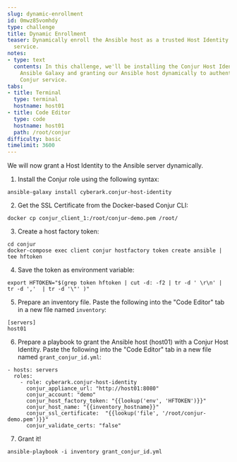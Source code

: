 ```yaml
---
slug: dynamic-enrollment
id: 0mwz85vomhdy
type: challenge
title: Dynamic Enrollment
teaser: Dynamically enroll the Ansible host as a trusted Host Identity of the Conjur
  service.
notes:
- type: text
  contents: In this challenge, we'll be installing the Conjur Host Identity role from
    Ansible Galaxy and granting our Ansible host dynamically to authenticate to the
    Conjur service.
tabs:
- title: Terminal
  type: terminal
  hostname: host01
- title: Code Editor
  type: code
  hostname: host01
  path: /root/conjur
difficulty: basic
timelimit: 3600
---
```

We will now grant a Host Identity to the Ansible server dynamically.

1. Install the Conjur role using the following syntax:

```
ansible-galaxy install cyberark.conjur-host-identity
```

2.  Get the SSL Certificate from the Docker-based Conjur CLI:

```
docker cp conjur_client_1:/root/conjur-demo.pem /root/
```

3. Create a host factory token:

```
cd conjur
docker-compose exec client conjur hostfactory token create ansible | tee hftoken
```

4. Save the token as environment variable:

```
export HFTOKEN="$(grep token hftoken | cut -d: -f2 | tr -d ' \r\n' | tr -d ','  | tr -d '\"' )"
```

5. Prepare an inventory file. Paste the following into the "Code Editor" tab in a new file named `inventory`:

```
[servers]
host01
```

6. Prepare a playbook to grant the Ansible host (host01) with a Conjur Host Identity. Paste the following into the "Code Editor" tab in a new file named `grant_conjur_id.yml`:

```
- hosts: servers
  roles:
    - role: cyberark.conjur-host-identity
      conjur_appliance_url: "http://host01:8080"
      conjur_account: "demo"
      conjur_host_factory_token: "{{lookup('env', 'HFTOKEN')}}"
      conjur_host_name: "{{inventory_hostname}}"
      conjur_ssl_certificate:  "{{lookup('file', '/root/conjur-demo.pem')}}"
      conjur_validate_certs: "false"
```

7. Grant it!

```
ansible-playbook -i inventory grant_conjur_id.yml
```